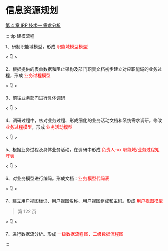 # 信息资源规划

<a href="/information-resource-planning/第4章IRP技术-需求分析.html" target="_blank">第 4 章 IRP 技术— 需求分析</a>

::: tip 建模流程

1、研制职能域模型，形成 <span style="color:red;">职能域模型模型</span>

< 👇 >

2、根据提供的表单数据和阻止架构及部门职责文档初步建立对应职能域的业务过程，形成 <span style="color:red;">业务过程模型</span>

< 👇 >

3、前往业务部门进行具体调研

< 👇 >

4、调研过程中，核对业务过程、形成细化的业务活动文档和系统需求调研。修改 <span style="color:red;">业务过程模型</span>，形成 <span style="color:red;">业务活动模型</span>

< 👇 >

5、根据业务过程及具体业务活动，在调研中形成 <span style="color:red;">负责人-xx 职能域/业务过程矩阵表</span>

< 👇 >

6、对业务模型进行编码。形成文档：<span style="color:red;">业务模型代码表</span>

< 👇 >

7、建立用户视图标识、用户视图名称、用户视图组成和主码。形成 <span style="color:red;">用户视图模型</span>

> 第 122 页

< 👇 >

7、进行数据流分析。形成 <span style="color:red;">一级数据流程图、二级数据流程图</span>

:::
